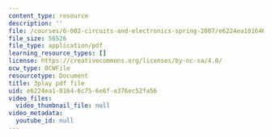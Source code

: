 ```yaml
---
content_type: resource
description: ''
file: /courses/6-002-circuits-and-electronics-spring-2007/e6224ea101646c756e6fe376ec52fa56_AfQxyVuLeCs.pdf
file_size: 56526
file_type: application/pdf
learning_resource_types: []
license: https://creativecommons.org/licenses/by-nc-sa/4.0/
ocw_type: OCWFile
resourcetype: Document
title: 3play pdf file
uid: e6224ea1-0164-6c75-6e6f-e376ec52fa56
video_files:
  video_thumbnail_file: null
video_metadata:
  youtube_id: null
---
```

